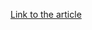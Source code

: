 [Link to the article](https://thehackernews.com/2025/09/microsoft-flags-ai-driven-phishing-llm.html)
